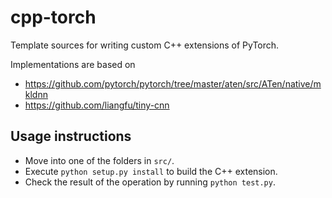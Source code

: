 # cpp-torch
Template sources for writing custom C++ extensions of PyTorch.

Implementations are based on 
- https://github.com/pytorch/pytorch/tree/master/aten/src/ATen/native/mkldnn
- https://github.com/liangfu/tiny-cnn


## Usage instructions  
- Move into one of the folders in `src/`.
- Execute `python setup.py install` to build the C++ extension.
- Check the result of the operation by running `python test.py`.

